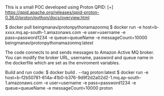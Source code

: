 
This is a small POC developed using Proton QPID:
[+] https://qpid.apache.org/releases/qpid-proton-0.36.0/proton/python/docs/overview.html

$ docker pull beingmanav/protonpythonamazonmq
$ docker run -e host=b-xxxx.mq.ap-south-1.amazonaws.com -e user=username -e pass=password1234 -e queue=queueName -e messageCount=10000  beingmanav/protonpythonamazonmq:latest

The code connects to and sends messages to Amazon Active MQ broker. You can modify the broker URL, username, password and queue name in the dockerfile which are set as the enviroment variables. 

Build and run code:
$ docker build . --tag proton:latest
$ docker run -e host=b-f2b50781-614a-41b0-b376-9d9f2d2a02d2-1.mq.ap-south-1.amazonaws.com -e user=username -e pass=password1234 -e queue=queueName -e messageCount=10000 proton 
